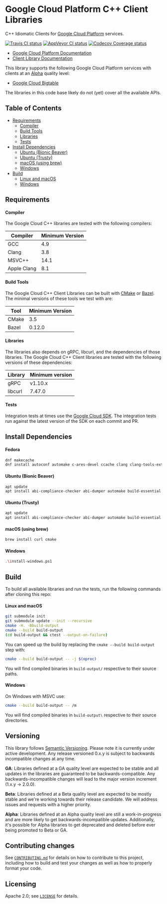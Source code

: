 # Google Cloud Platform C++ Client Libraries

C++ Idiomatic Clients for [Google Cloud Platform][cloud-platform] services.

[![Travis CI status][travis-shield]][travis-link]
[![AppVeyor CI status][appveyor-shield]][appveyor-link]
[![Codecov Coverage status][codecov-shield]][codecov-link]

- [Google Cloud Platform Documentation][cloud-platform-docs]
- [Client Library Documentation][client-library-docs]

[travis-shield]: https://travis-ci.org/GoogleCloudPlatform/google-cloud-cpp.svg?branch=master
[travis-link]: https://travis-ci.org/GoogleCloudPlatform/google-cloud-cpp/builds
[appveyor-shield]: https://ci.appveyor.com/api/projects/status/d6srbtprnie4ufrx/branch/master?svg=true
[appveyor-link]: https://ci.appveyor.com/project/coryan/google-cloud-cpp/branch/master
[codecov-shield]: https://codecov.io/gh/GoogleCloudPlatform/google-cloud-cpp/branch/master/graph/badge.svg
[codecov-link]: https://codecov.io/gh/GoogleCloudPlatform/google-cloud-cpp
[cloud-platform]: https://cloud.google.com/
[cloud-platform-docs]: https://cloud.google.com/docs/
[client-library-docs]: http://GoogleCloudPlatform.github.io/google-cloud-cpp/

This library supports the following Google Cloud Platform services with clients
at an [Alpha](#versioning) quality level:

- [Google Cloud Bigtable](google/cloud/bigtable#google-cloud-bigtable)

The libraries in this code base likely do not (yet) cover all the available
APIs.

## Table of Contents

- [Requirements](#requirements)
  - [Compiler](#compiler)
  - [Build Tools](#build-tools)
  - [Libraries](#libraries)
  - [Tests](#tests)
- [Install Dependencies](#install-dependencies)
  - [Ubuntu (Bionic Beaver)](#ubuntu-bionic-beaver)
  - [Ubuntu (Trusty)](#ubuntu-trusty)
  - [macOS (using brew)](#macos-using-brew)
  - [Windows](#windows)
- [Build](#build)
  - [Linux and macOS](#linux-and-macos)
  - [Windows](#windows-1)

## Requirements

#### Compiler

The Google Cloud C++ libraries are tested with the following compilers:

| Compiler    | Minimum Version |
| ----------- | --------------- |
| GCC         | 4.9 |
| Clang       | 3.8 |
| MSVC++      | 14.1 |
| Apple Clang | 8.1 |

#### Build Tools

The Google Cloud C++ Client Libraries can be built with
[CMake](https://cmake.org) or [Bazel](https://bazel.io).  The minimal versions
of these tools we test with are:

| Tool       | Minimum Version |
| ---------- | --------------- |
| CMake      | 3.5 |
| Bazel      | 0.12.0 |

#### Libraries

The libraries also depends on gRPC, libcurl, and the dependencies of those
libraries. The Google Cloud C++ Client libraries are tested with the following
versions of these dependencies:

| Library | Minimum version |
| ------- | --------------- |
| gRPC    | v1.10.x |
| libcurl | 7.47.0  |

#### Tests

Integration tests at times use the
[Google Cloud SDK](https://cloud.google.com/sdk/). The integration tests run
against the latest version of the SDK on each commit and PR.

## Install Dependencies

#### Fedora

```bash
dnf makecache
dnf install autoconf automake c-ares-devel ccache clang clang-tools-extra cmake curl dia doxygen gcc-c++ git golang graphviz  lcov libcurl-devel libtool make ncurses-term openssl-devel pkgconfig python python-gunicorn python-httpbin shtool unzip wget  which zlib-devel
```

#### Ubuntu (Bionic Beaver)

```bash
apt update
apt install abi-compliance-checker abi-dumper automake build-essential ccache clang clang-format cmake curl doxygen  gawk git gcc g++ golang cmake libcurl4-openssl-dev libssl-dev libtool lsb-release make python-gunicorn python-httpbin tar wget zlib1g-dev
```

#### Ubuntu (Trusty)

```bash
apt update
apt install abi-compliance-checker abi-dumper automake build-essential ccache clang clang-format cmake curl doxygen  gawk git gcc g++ golang cmake libcurl4-openssl-dev libssl-dev libtool lsb-release make python-gunicorn python-httpbin tar wget zlib1g-dev
```

#### macOS (using brew)

```bash
brew install curl cmake
```

#### Windows

```bash
.\install-windows.ps1
```
## Build

To build all available libraries and run the tests, run the following commands
after cloning this repo:

#### Linux and macOS

```bash
git submodule init
git submodule update --init --recursive
cmake -H. -Bbuild-output
cmake --build build-output
(cd build-output && ctest --output-on-failure)
```
You can speed up the build by replacing the
`cmake --build build-output` step with:

```bash
cmake --build build-output -- -j $(nproc)
```
You will find compiled binaries in `build-output/` respective to their source paths.

#### Windows

On Windows with MSVC use:

```bash
cmake --build build-output -- /m
```

You will find compiled binaries in `build-output\` respective to their source directories.

## Versioning

This library follows [Semantic Versioning](http://semver.org/). Please note it
is currently under active development. Any release versioned 0.x.y is subject to
backwards incompatible changes at any time.

**GA**: Libraries defined at a GA quality level are expected to be stable and
all updates in the libraries are guaranteed to be backwards-compatible. Any
backwards-incompatible changes will lead to the major version increment
(1.x.y -> 2.0.0).

**Beta**: Libraries defined at a Beta quality level are expected to be mostly
stable and we're working towards their release candidate. We will address issues
and requests with a higher priority.

**Alpha**: Libraries defined at an Alpha quality level are still a
work-in-progress and are more likely to get backwards-incompatible updates.
Additionally, it's possible for Alpha libraries to get deprecated and deleted
before ever being promoted to Beta or GA.

## Contributing changes

See [`CONTRIBUTING.md`](CONTRIBUTING.md) for details on how to contribute to
this project, including how to build and test your changes as well as how to
properly format your code.

## Licensing

Apache 2.0; see [`LICENSE`](LICENSE) for details.
